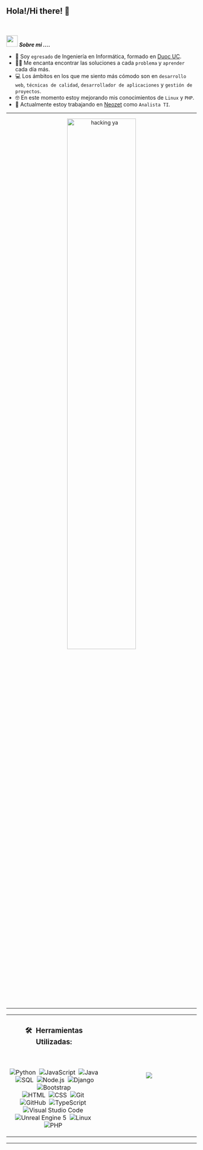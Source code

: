 ## Hola!/Hi there! 👋

<br><br>
<img src="https://media.giphy.com/media/iY8CRBdQXODJSCERIr/giphy.gif" width="30px">&nbsp;***Sobre mi ....***
- :school: Soy `egresado` de Ingeniería en Informática, formado en [Duoc UC](https://www.duoc.cl/).
- :technologist: Me encanta encontrar las soluciones a cada `problema` y `aprender` cada día más.
- :computer: Los ámbitos en los que me siento más cómodo son en `desarrollo web`, `técnicas de calidad`, `desarrollador de aplicaciones` y `gestión de proyectos`.
- :nerd_face: En este momento estoy mejorando mis conocimientos de `Linux` y `PHP`.
- :thinking: Actualmente estoy trabajando en [Neozet](https://www.neozet.com/) como `Analista TI`.
<hr>
<div align="center">
  <img src="https://media1.tenor.com/m/b3xW7DQjtc0AAAAC/futaba-sakura.gif" alt="hacking ya" width=60% />
</div>
<hr>
<table align="center">
<tr border="none">
<td width="50%" align="center">

### 🛠 &nbsp;Herramientas Utilizadas:
<br></br>
![Python](https://img.shields.io/badge/-Python-05122A?style=flat&logo=python)&nbsp;
![JavaScript](https://img.shields.io/badge/-JavaScript-05122A?style=flat&logo=javascript)&nbsp;
![Java](https://img.shields.io/badge/-Java-05122A?style=flat&logo=openjdk&logoColor=FFA518)&nbsp;
![SQL](https://img.shields.io/badge/-SQL-05122A?style=flat&logo=oracle)&nbsp;
![Node.js](https://img.shields.io/badge/-Node.js-05122A?style=flat&logo=node.js)&nbsp;
![Django](https://img.shields.io/badge/-Django-05122A?style=flat&logo=django&logoColor=092E20)&nbsp;
![Bootstrap](https://img.shields.io/badge/-Bootstrap-05122A?style=flat&logo=bootstrap&logoColor=563D7C)\
![HTML](https://img.shields.io/badge/-HTML-05122A?style=flat&logo=HTML5)&nbsp;
![CSS](https://img.shields.io/badge/-CSS-05122A?style=flat&logo=CSS3&logoColor=1572B6)&nbsp;
![Git](https://img.shields.io/badge/-Git-05122A?style=flat&logo=git)&nbsp;
![GitHub](https://img.shields.io/badge/-GitHub-05122A?style=flat&logo=github)&nbsp;
![TypeScript](https://img.shields.io/badge/-TypeSript-05122A?style=flat&logo=TypeScript&logoColor=1572B6)&nbsp;
![Visual Studio Code](https://img.shields.io/badge/-Visual%20Studio%20Code-05122A?style=flat&logo=visual-studio-code&logoColor=007ACC)&nbsp;
![Unreal Engine 5](https://img.shields.io/badge/-Unreal%20Engine%205-05122A?style=flat&logo=unrealengine)&nbsp;
![Linux](https://img.shields.io/badge/Linux-05122A?style=flat&logo=linux)&nbsp;
![PHP](https://img.shields.io/badge/PHP-05122A?style=flat&logo=php)&nbsp;
</td>
<td width="50%" align="center">
  <img  align="center"  src="https://github-readme-stats.anuraghazra1.vercel.app/api/top-langs/?username=MoonLight-coder&theme=dark&hide_border=false&no-bg=true&no-frame=true&langs_count=10"/>
  </td>
</tr>
</table>
<hr>

